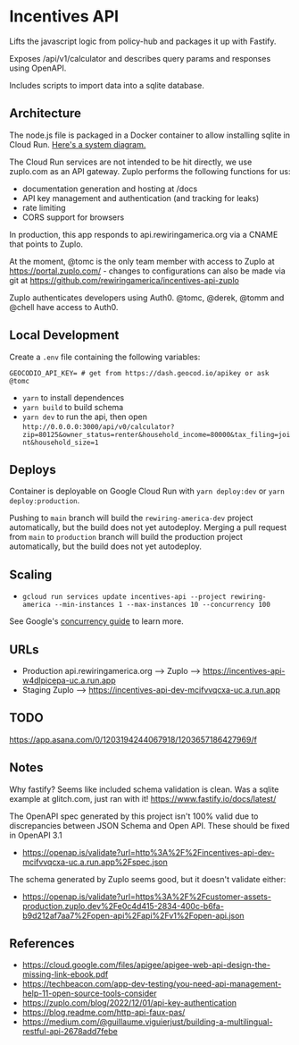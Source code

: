 # Incentives API

Lifts the javascript logic from policy-hub and packages it up with Fastify.

Exposes /api/v1/calculator and describes query params and responses using OpenAPI.

Includes scripts to import data into a sqlite database.

## Architecture

The node.js file is packaged in a Docker container to allow installing sqlite in Cloud Run.
[Here's a system diagram.](https://docs.google.com/drawings/d/1nJBKFGSKcLmIPO4sz3ncZBii8HQw7YOF3kjKgyPblm4/edit)

The Cloud Run services are not intended to be hit directly, we use zuplo.com as an API gateway. Zuplo performs the following functions for us:
 - documentation generation and hosting at /docs
 - API key management and authentication (and tracking for leaks)
 - rate limiting
 - CORS support for browsers

In production, this app responds to api.rewiringamerica.org via a CNAME that points to Zuplo.

At the moment, @tomc is the only team member with access to Zuplo at https://portal.zuplo.com/ - changes to configurations can also be made via git at https://github.com/rewiringamerica/incentives-api-zuplo

Zuplo authenticates developers using Auth0. @tomc, @derek, @tomm and @chell have access to Auth0.

## Local Development

Create a `.env` file containing the following variables:

```
GEOCODIO_API_KEY= # get from https://dash.geocod.io/apikey or ask @tomc
```

- `yarn` to install dependences
- `yarn build` to build schema
- `yarn dev` to run the api, then open `http://0.0.0.0:3000/api/v0/calculator?zip=80125&owner_status=renter&household_income=80000&tax_filing=joint&household_size=1`

## Deploys

Container is deployable on Google Cloud Run with `yarn deploy:dev` or `yarn deploy:production`.

Pushing to `main` branch will build the `rewiring-america-dev` project automatically, but the build does not yet autodeploy.
Merging a pull request from `main` to `production` branch will build the production project automatically, but the build does not yet autodeploy.

## Scaling

 * `gcloud run services update incentives-api --project rewiring-america --min-instances 1 --max-instances 10 --concurrency 100`

See Google's [concurrency guide](https://cloud.google.com/run/docs/about-concurrency) to learn more.

## URLs

 - Production api.rewiringamerica.org --> Zuplo --> https://incentives-api-w4dlpicepa-uc.a.run.app
 - Staging Zuplo --> https://incentives-api-dev-mcifvvqcxa-uc.a.run.app

## TODO

https://app.asana.com/0/1203194244067918/1203657186427969/f

## Notes

Why fastify? Seems like included schema validation is clean. Was a sqlite example at glitch.com, just ran with it! https://www.fastify.io/docs/latest/

The OpenAPI spec generated by this project isn't 100% valid due to discrepancies between JSON Schema and Open API. These should be fixed in OpenAPI 3.1
 - https://openap.is/validate?url=http%3A%2F%2Fincentives-api-dev-mcifvvqcxa-uc.a.run.app%2Fspec.json

The schema generated by Zuplo seems good, but it doesn't validate either:
 - https://openap.is/validate?url=https%3A%2F%2Fcustomer-assets-production.zuplo.dev%2Fe0c4d415-2834-400c-b6fa-b9d212af7aa7%2Fopen-api%2Fapi%2Fv1%2Fopen-api.json


## References

 - https://cloud.google.com/files/apigee/apigee-web-api-design-the-missing-link-ebook.pdf
 - https://techbeacon.com/app-dev-testing/you-need-api-management-help-11-open-source-tools-consider
 - https://zuplo.com/blog/2022/12/01/api-key-authentication
 - https://blog.readme.com/http-api-faux-pas/
 - https://medium.com/@guillaume.viguierjust/building-a-multilingual-restful-api-2678add7febe
